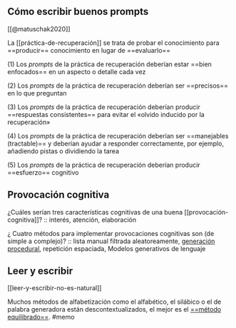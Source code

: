 ## Cómo escribir buenos prompts
[[@matuschak2020]]

La [[práctica-de-recuperación]] se trata de probar el conocimiento para ==producir== conocimiento en lugar de ==evaluarlo== <!--SR:!2024-03-27,2,231!2024-03-27,2,231--> 

(1) Los *prompts* de la práctica de recuperación deberían estar ==bien enfocados== en un aspecto o detalle cada vez <!--SR:!2024-03-27,2,210-->

(2) Los *prompts* de la práctica de recuperación deberían ser ==precisos== en lo que preguntan <!--SR:!2024-03-30,5,210-->

(3) Los *prompts* de la práctica de recuperación deberían producir ==respuestas consistentes== para evitar el «olvido inducido por la recuperación» <!--SR:!2024-03-27,2,210-->

(4) Los *prompts* de la práctica de recuperación deberían ser ==manejables (tractable)== y deberían ayudar a responder correctamente, por ejemplo, añadiendo pistas o dividiendo la tarea <!--SR:!2024-03-27,2,190-->

(5) Los *prompts* de la práctica de recuperación deberían producir ==esfuerzo== cognitivo <!--SR:!2024-04-08,14,250-->

## Provocación cognitiva

¿Cuáles serían tres características cognitivas de una buena [[provocación-cognitiva]]? :: interés, atención, elaboración <!--SR:!2024-03-30,5,150-->

¿ Cuatro métodos para implementar provocaciones cognitivas son (de simple a complejo)? :: lista manual filtrada aleatoreamente, [generación procedural](https://en.wikipedia.org/wiki/Procedural_generation), repetición espaciada, Modelos generativos de lenguaje <!--SR:!2024-06-26,93,230-->

## Leer y escribir
[[leer-y-escribir-no-es-natural]]

Muchos métodos de alfabetización como el alfabético, el silábico o el de palabra generadora están descontextualizados, el mejor es el [==método equilibrado==](https://www.scielo.org.mx/scielo.php?script=sci_arttext&pid=S0185-26982013000200007). #memo <!--SR:!2024-03-27,2,190-->